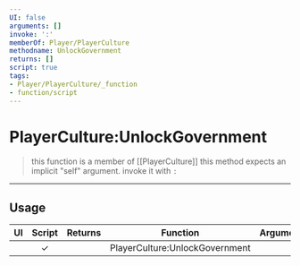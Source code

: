 ```yaml
---
UI: false
arguments: []
invoke: ':'
memberOf: Player/PlayerCulture
methodname: UnlockGovernment
returns: []
script: true
tags:
- Player/PlayerCulture/_function
- function/script
---
```

# PlayerCulture:UnlockGovernment
> this function is a member of [[PlayerCulture]]
> this method expects an implicit "self" argument. invoke it with `:`
-----
## Usage
|  UI | Script | Returns | Function | Arguments |
|:---:|:------:|-------:|:--------:|:---------|
| |✓||PlayerCulture:UnlockGovernment||
